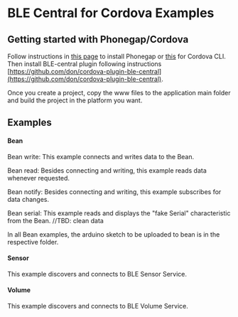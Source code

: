 # BLE Central for Cordova Examples


## Getting started with Phonegap/Cordova

Follow instructions in [this page](http://phonegap.com/install/) to install Phonegap or [this](http://cordova.apache.org/docs/en/4.0.0/guide_cli_index.md.html) for Cordova CLI. Then install BLE-central plugin following instructions [https://github.com/don/cordova-plugin-ble-central](https://github.com/don/cordova-plugin-ble-central).

Once you create a project, copy the www files to the application main folder and build the project in the platform you want. 

## Examples

#### Bean

Bean write: This example connects and writes data to the Bean. 

Bean read: Besides connecting and writing, this example reads data whenever requested. 

Bean notify: Besides connecting and writing, this example subscribes for data changes. 

Bean serial: This example reads and displays the "fake Serial" characteristic from the Bean. //TBD: clean data

In all Bean examples, the arduino sketch to be uploaded to bean is in the respective folder.


#### Sensor

This example discovers and connects to BLE Sensor Service.


#### Volume

This example discovers and connects to BLE Volume Service.

